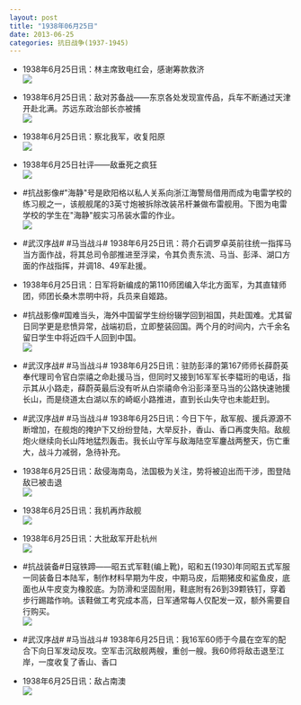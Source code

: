 ```yaml
---
layout: post
title: "1938年06月25日"
date: 2013-06-25
categories: 抗日战争(1937-1945)
---
```


<meta name="referrer" content="no-referrer" />

- 1938年6月25日讯：林主席致电红会，感谢筹款救济 <br/><img src="https://ww2.sinaimg.cn/large/aca367d8jw1e60sbjzwmij20ba0o2765.jpg" />

- 1938年6月25日讯：敌对苏备战——东京各处发现宣传品，兵车不断通过天津开赴北满。苏远东政治部长亦被捕 <br/><img src="https://ww4.sinaimg.cn/large/aca367d8jw1e60oue1ed1j20ar0k6myy.jpg" />

- 1938年6月25日讯：察北我军，收复阳原 <br/><img src="https://ww1.sinaimg.cn/large/aca367d8jw1e60n3xripjj20c10idq41.jpg" />

- 1938年6月25日社评——敌垂死之疯狂 <br/><img src="https://ww2.sinaimg.cn/large/aca367d8jw1e60ldsznmxj20ae0tgn01.jpg" />

- #抗战影像#"海静"号是欧阳格以私人关系向浙江海警局借用而成为电雷学校的练习舰之一，该舰舰尾的3英寸炮被拆除改装吊杆兼做布雷舰用。下图为电雷学校的学生在"海静"舰实习吊装水雷的作业。 <br/><img src="https://ww1.sinaimg.cn/large/aca367d8jw1e60hmu1274j20c10c6mxo.jpg" />

- #武汉序战# #马当战斗# 1938年6月25日讯：蒋介石调罗卓英前往统一指挥马当方面作战，将其总司令部推进至浮梁，令其负责东流、马当、彭泽、湖口方面的作战指挥，并调18、49军赴援。 

- 1938年6月25日讯：日军将新编成的第110师团编入华北方面军，为其直辖师团，师团长桑木祟明中将，兵员来自姬路。 

- #抗战影像#国难当头，海外中国留学生纷纷辍学回到祖国，共赴国难。尤其留日同学更是悲愤异常，战端初启，立即整装回国。两个月的时间内，六千余名留日学生中将近四千人回到中国。 <br/><img src="https://ww3.sinaimg.cn/large/aca367d8jw1e60e65q539j20i20e1gmj.jpg" />

- #武汉序战# #马当战斗# 1938年6月25日讯：驻防彭泽的第167师师长薛蔚英奉代理司令官白崇禧之命赴援马当，但同时又接到16军军长李韫珩的电话，指示其从小路走，薛蔚英最后没有听从白崇禧命令沿彭泽至马当的公路快速驰援长山，而是绕道太白湖以东的崎岖小路推进，直到长山失守也未能赶到。 

- #武汉序战# #马当战斗# 1938年6月25日讯：今日下午，敌军舰、援兵源源不断增加，在舰炮的掩护下又纷纷登陆，大举反扑，香山、香口再度失陷。敌舰炮火继续向长山阵地猛烈轰击。我长山守军与敌海陆空军鏖战两整天，伤亡重大，战斗力减弱，急待补充。 

- 1938年6月25日讯：敌侵海南岛，法国极为关注，势将被迫出而干涉，图登陆敌已被击退 <br/><img src="https://ww1.sinaimg.cn/large/aca367d8jw1e6098itdh0j20c10z8n04.jpg" />

- 1938年6月25日讯：我机再炸敌舰 <br/><img src="https://ww1.sinaimg.cn/large/aca367d8jw1e607i4qx0bj20510kvjsf.jpg" />

- 1938年6月25日讯：大批敌军开赴杭州 <br/><img src="https://ww1.sinaimg.cn/large/aca367d8jw1e605s14x6rj20c10nuq4n.jpg" />

- #抗战装备#日寇铁蹄——昭五式军鞋(编上靴)，昭和五(1930)年同昭五式军服一同装备日本陆军，制作材料早期为牛皮，中期马皮，后期猪皮和鲨鱼皮，底面也从牛皮变为橡胶底。为防滑和坚固耐用，鞋底附有26到39颗铁钉，穿着步行踢踏作响。该鞋做工考究成本高，日军通常每人仅配发一双，额外需要自行购买。 <br/><img src="https://ww2.sinaimg.cn/large/aca367d8jw1e603rm37e3j20c11v1jwz.jpg" />

- #武汉序战# #马当战斗# 1938年6月25日讯：我16军60师于今晨在空军的配合下向日军发动反攻。空军击沉敌舰两艘，重创一艘。我60师将敌击退至江岸，一度收复了香山、香口 

- 1938年6月25日讯：敌占南澳 <br/><img src="https://ww2.sinaimg.cn/large/aca367d8jw1e600koqnh5j20c10mfq43.jpg" />

